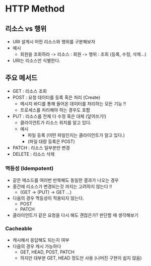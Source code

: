 # HTTP Method

## 리소스 vs 행위
- URI 설계시 어떤 리소스와 행위를 구분해보자
- 예시
	- 회원을 조회하라
		-> 리소스 : 회원
		-> 행위 : 조회 (등록, 수정, 삭제...)
- URI는 리소스만 식별한다.

## 주요 메서드
- GET : 리소스 조회
- POST : 요청 데이터를 등록 혹은 처리 (Create)
	- 메시지 바디를 통해 들어온 데이터를 처리하는 모든 기능 !!
	- 프로세스를 처리해야 하는 경우도 포함
- PUT : 리소스를 전체 다 수정 혹은 대체 (덮어쓰기!)
	- 클라이언트가 리소스 위치를 알고 있다.
	- 예시
		-	파일 등록 (어떤 파일인지는 클라이언트가 알고 있다.)
		- (파일 대량 등록은 POST)
- PATCH : 리소스 일부분만 변경
- DELETE : 리소스 삭제

### 멱등성 (Idempotent)
- 같은 메소드를 여러번 반복해도 동일한 결과가 나오는 경우
- 중간에 리소스가 변경되는것 까지는 고려하지 않는다 !!
	-	(GET -> (PUT) -> GET ...)
- 다음의 경우 멱등성이 적용되지 않는다.
	- POST
	- PATCH
- 클라이언트가 같은 요청을 다시 해도 괜찮은가? 판단할 때 생각해보기

### Cacheable
- 캐시해서 응답해도 되는지 여부
- 다음의 경우 캐시 가능하다
	- GET, HEAD, POST, PATCH
	- 하지만 대부분 GET, HEAD 정도만 사용 (나머진 구현이 쉽지 않음)
